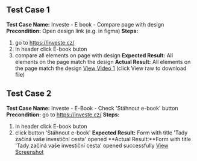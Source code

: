 ## Test Case 1
**Test Case Name:** Investe - E book - Compare page with design 
**Precondition:** Open design link (e.g. in figma)
**Steps:**  
1. go to https://investe.cz/
2. In header click E-book buton
3. compare all elements on page with design
**Expected Result:** All elements on the page match the design
**Actual Result:** All elements on the page match the design [View Video 1](video/video1.mp4) (click View raw to download file)


## Test Case 2
**Test Case Name:** Investe - E-Book - Check 'Stáhnout e-book' button 
**Precondition:** go to https://investe.cz/
**Steps:**  
1. In header click E-book buton
2. click button 'Stáhnout e-book'
**Expected Result:** Form with title 'Tady začíná vaše investiční cesta' opened
**Actual Result:**Form with title 'Tady začíná vaše investiční cesta' opened successfully [View Screenshot](screenshots/Screenshot1.png)
